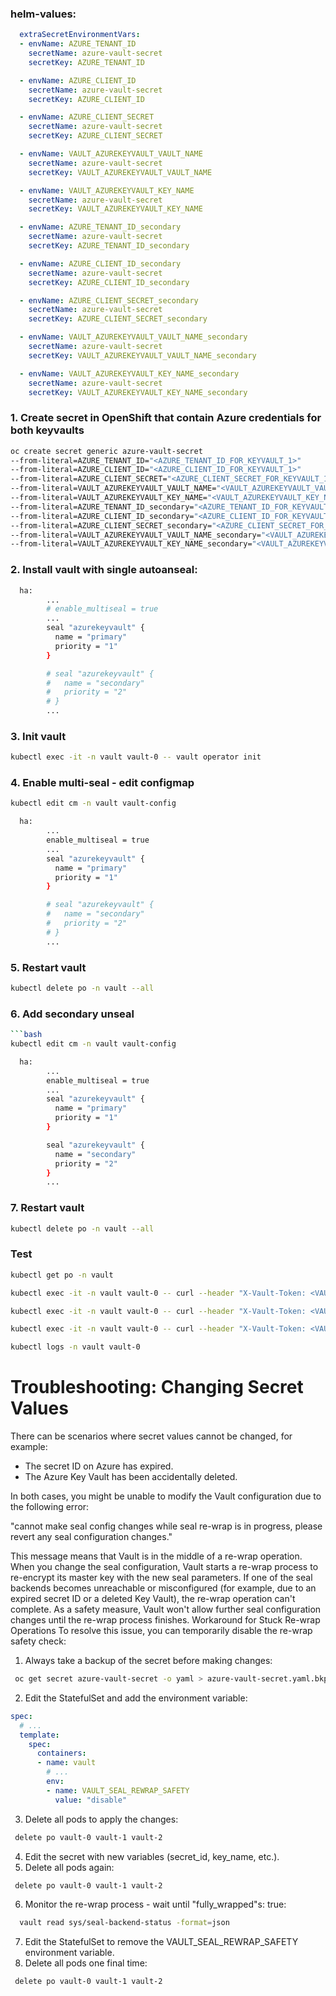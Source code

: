 
### helm-values:

```yaml
  extraSecretEnvironmentVars:
  - envName: AZURE_TENANT_ID
    secretName: azure-vault-secret
    secretKey: AZURE_TENANT_ID

  - envName: AZURE_CLIENT_ID
    secretName: azure-vault-secret
    secretKey: AZURE_CLIENT_ID

  - envName: AZURE_CLIENT_SECRET
    secretName: azure-vault-secret
    secretKey: AZURE_CLIENT_SECRET

  - envName: VAULT_AZUREKEYVAULT_VAULT_NAME
    secretName: azure-vault-secret
    secretKey: VAULT_AZUREKEYVAULT_VAULT_NAME

  - envName: VAULT_AZUREKEYVAULT_KEY_NAME
    secretName: azure-vault-secret
    secretKey: VAULT_AZUREKEYVAULT_KEY_NAME

  - envName: AZURE_TENANT_ID_secondary
    secretName: azure-vault-secret
    secretKey: AZURE_TENANT_ID_secondary

  - envName: AZURE_CLIENT_ID_secondary
    secretName: azure-vault-secret
    secretKey: AZURE_CLIENT_ID_secondary

  - envName: AZURE_CLIENT_SECRET_secondary
    secretName: azure-vault-secret
    secretKey: AZURE_CLIENT_SECRET_secondary

  - envName: VAULT_AZUREKEYVAULT_VAULT_NAME_secondary
    secretName: azure-vault-secret
    secretKey: VAULT_AZUREKEYVAULT_VAULT_NAME_secondary

  - envName: VAULT_AZUREKEYVAULT_KEY_NAME_secondary
    secretName: azure-vault-secret
    secretKey: VAULT_AZUREKEYVAULT_KEY_NAME_secondary
```

### 1. Create secret in OpenShift that contain Azure credentials for both keyvaults

```bash
oc create secret generic azure-vault-secret
--from-literal=AZURE_TENANT_ID="<AZURE_TENANT_ID_FOR_KEYVAULT_1>"
--from-literal=AZURE_CLIENT_ID="<AZURE_CLIENT_ID_FOR_KEYVAULT_1>"
--from-literal=AZURE_CLIENT_SECRET="<AZURE_CLIENT_SECRET_FOR_KEYVAULT_1>"
--from-literal=VAULT_AZUREKEYVAULT_VAULT_NAME="<VAULT_AZUREKEYVAULT_VAULT_NAME_FOR_KEYVAULT_1>"
--from-literal=VAULT_AZUREKEYVAULT_KEY_NAME="<VAULT_AZUREKEYVAULT_KEY_NAME_FOR_KEYVAULT_1>"
--from-literal=AZURE_TENANT_ID_secondary="<AZURE_TENANT_ID_FOR_KEYVAULT_secondary>"
--from-literal=AZURE_CLIENT_ID_secondary="<AZURE_CLIENT_ID_FOR_KEYVAULT_secondary>"
--from-literal=AZURE_CLIENT_SECRET_secondary="<AZURE_CLIENT_SECRET_FOR_KEYVAULT_secondary>"
--from-literal=VAULT_AZUREKEYVAULT_VAULT_NAME_secondary="<VAULT_AZUREKEYVAULT_VAULT_NAME_FOR_KEYVAULT_secondary>"
--from-literal=VAULT_AZUREKEYVAULT_KEY_NAME_secondary="<VAULT_AZUREKEYVAULT_KEY_NAME_FOR_KEYVAULT_secondary>"
```


### 2. Install vault with single autoanseal:

```bash
  ha:
        ...
        # enable_multiseal = true
        ...
        seal "azurekeyvault" {
          name = "primary"
          priority = "1"
        }

        # seal "azurekeyvault" {
        #   name = "secondary"
        #   priority = "2"
        # }
        ...
```


### 3. Init vault 

```bash
kubectl exec -it -n vault vault-0 -- vault operator init 
```

### 4. Enable multi-seal - edit configmap

```bash
kubectl edit cm -n vault vault-config

  ha:
        ...
        enable_multiseal = true
        ...
        seal "azurekeyvault" {
          name = "primary"
          priority = "1"
        }

        # seal "azurekeyvault" {
        #   name = "secondary"
        #   priority = "2"
        # }
        ...
```

### 5. Restart vault

```bash
kubectl delete po -n vault --all
```

### 6. Add secondary unseal

```bash
```bash
kubectl edit cm -n vault vault-config

  ha:
        ...
        enable_multiseal = true
        ...
        seal "azurekeyvault" {
          name = "primary"
          priority = "1"
        }

        seal "azurekeyvault" {
          name = "secondary"
          priority = "2"
        }
        ...
```

### 7. Restart vault

```bash
kubectl delete po -n vault --all
```


### Test

```bash
kubectl get po -n vault

kubectl exec -it -n vault vault-0 -- curl --header "X-Vault-Token: <VAULT_ROOT_TOKEN>" --request GET https://127.0.0.1:8200/v1/sys/sealwrap/rewrap -vk

kubectl exec -it -n vault vault-0 -- curl --header "X-Vault-Token: <VAULT_ROOT_TOKEN>" --request POST https://127.0.0.1:8200/v1/sys/sealwrap/rewrap -vk

kubectl exec -it -n vault vault-0 -- curl --header "X-Vault-Token: <VAULT_ROOT_TOKEN>" --request GET https://127.0.0.1:8200/v1/sys/sealwrap/rewrap -vk

kubectl logs -n vault vault-0
```



# Troubleshooting: Changing Secret Values

There can be scenarios where secret values cannot be changed, for example:

- The secret ID on Azure has expired.
- The Azure Key Vault has been accidentally deleted.

In both cases, you might be unable to modify the Vault configuration due to the following error:

"cannot make seal config changes while seal re-wrap is in progress, please revert any seal configuration changes."

This message means that Vault is in the middle of a re-wrap operation. When you change the seal configuration, Vault starts a re-wrap process to re-encrypt its master key with the new seal parameters. If one of the seal backends becomes unreachable or misconfigured (for example, due to an expired secret ID or a deleted Key Vault), the re-wrap operation can't complete. As a safety measure, Vault won't allow further seal configuration changes until the re-wrap process finishes.
Workaround for Stuck Re-wrap Operations
To resolve this issue, you can temporarily disable the re-wrap safety check:

1. Always take a backup of the secret before making changes:
```bash
 oc get secret azure-vault-secret -o yaml > azure-vault-secret.yaml.bkp
```

2. Edit the StatefulSet and add the environment variable:
```yaml
spec:
  # ...
  template:
    spec:
      containers:
      - name: vault
        # ...
        env:
        - name: VAULT_SEAL_REWRAP_SAFETY
          value: "disable"
```

3. Delete all pods to apply the changes:
```bash
 delete po vault-0 vault-1 vault-2
```

4. Edit the secret with new variables (secret_id, key_name, etc.).   
5. Delete all pods again:
```bash
 delete po vault-0 vault-1 vault-2
```

6. Monitor the re-wrap process - wait until "fully_wrapped"s: true:
```bash
  vault read sys/seal-backend-status -format=json
```

7. Edit the StatefulSet to remove the VAULT_SEAL_REWRAP_SAFETY environment variable.   
8. Delete all pods one final time:
```bash
 delete po vault-0 vault-1 vault-2
```